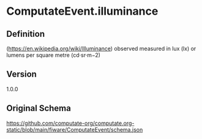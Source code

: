 # ComputateEvent.illuminance

## Definition
(https://en.wikipedia.org/wiki/Illuminance) observed measured in lux (lx) or lumens per square metre (cd·sr·m−2)

## Version
1.0.0

## Original Schema
https://github.com/computate-org/computate.org-static/blob/main/fiware/ComputateEvent/schema.json
